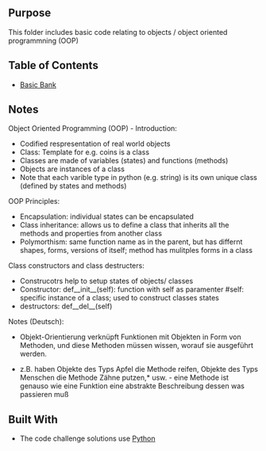 ## Purpose

This folder includes basic code relating to objects / object oriented programmning (OOP)

## Table of Contents

 - [Basic Bank](bank.py)

## Notes

Object Oriented Programming (OOP) - Introduction:

- Codified respresentation of real world objects
- Class: Template for e.g. coins is a class
- Classes are made of variables (states) and functions (methods)
- Objects are instances of a class
- Note that each varible type in python (e.g. string) is its own unique class (defined by states and methods)

OOP Principles:

- Encapsulation: individual states can be encapsulated
- Class inheritance: allows us to define a class that inherits all the methods and properties from another class
- Polymorthism: same function name as in the parent, but has differnt shapes, forms, versions of itself; method has mulitples forms in a class

Class constructors and class destructers:
- Construcotrs help to setup states of objects/ classes
- Constructor: def__init__(self): function with self as paramenter #self: specific instance of a class; used to construct classes states
- destructors: def__del__(self)

Notes (Deutsch):
- Objekt-Orientierung verknüpft Funktionen mit Objekten in Form von Methoden, und diese Methoden müssen wissen, worauf sie ausgeführt werden.

- z.B. haben Objekte des Typs Apfel die Methode reifen, Objekte des Typs Menschen die Methode Zähne putzen,* usw. - eine Methode ist genauso wie eine Funktion eine abstrakte Beschreibung dessen was passieren muß

## Built With

- The code challenge solutions use [Python](https://www.python.org/)
